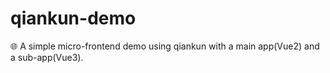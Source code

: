 # qiankun-demo
🌐 A simple micro-frontend demo using qiankun with a main app(Vue2) and a sub-app(Vue3).
